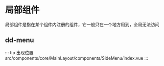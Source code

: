# 局部组件

局部组件是指在某个组件内注册的组件，它一般只在一个地方用到，全局无法访问

## dd-menu

::: tip 出现位置
src/components/core/MainLayout/components/SideMenu/index.vue
:::